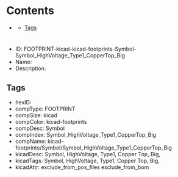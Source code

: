 



Contents
========

* [](#)
	* [Tags](#tags)

# 

- ID: FOOTPRINT-kicad-kicad-footprints-Symbol-Symbol_HighVoltage_Type1_CopperTop_Big
- Name: 
- Description: 

## Tags

- hexID: 
- oompType: FOOTPRINT
- oompSize: kicad
- oompColor: kicad-footprints
- oompDesc: Symbol
- oompIndex: Symbol_HighVoltage_Type1_CopperTop_Big
- oompName: kicad-footprints/Symbol/Symbol_HighVoltage_Type1_CopperTop_Big
- kicadDesc: Symbol, HighVoltage, Type1, Copper Top, Big,
- kicadTags: Symbol, HighVoltage, Type1, Copper Top, Big,
- kicadAttr: exclude_from_pos_files exclude_from_bom
